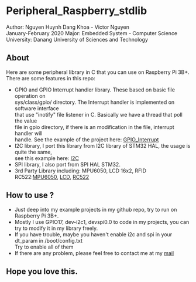 # Peripheral_Raspberry_stdlib
Author: Nguyen Huynh Dang Khoa - Victor Nguyen  
January-February 2020
Major: Embedded System - Computer Science
University: Danang University of Sciences and Technology

## About
Here are some peripheral library in C that you can use on Raspberry Pi 3B+.  
There are some features in this repo:  
- GPIO and GPIO Interrupt handler library. These based on basic file operation on  
  sys/class/gpio/ directory. The Interrupt handler is implemented on software interface  
  that use "inotify" file listener in C. Basically we have a thread that poll the value  
  file in gpio directory, if there is an modification in the file, interrupt handler will  
  handle. See the example of the project here: [GPIO_Interrupt](https://github.com/Winnguyen1511/GPIO_Interrupt)  
- I2C library, I port this library from I2C library of STM32 HAL, the usage is quite the same,  
  see this example here: [I2C](https://github.com/Winnguyen1511/I2C_ADC_MSP430)  
- SPI library, I also port from SPI HAL STM32.  
- 3rd Party Library including: MPU6050, LCD 16x2, RFID RC522:[MPU6050](https://github.com/Winnguyen1511/MPU6050_Linux_Rasp3), [LCD](https://github.com/Winnguyen1511/LCD_RPi), [RC522](https://github.com/Winnguyen1511/testRFID)  

## How to use ?
- Just deep into my example projects in my github repo, try to run on Raspberry Pi 3B+.  
- Mostly I use GPIO17, dev-i2c1, devspi0.0 to code in my projects, you can try to modify it
  in my library freely.  
- If you have trouble, maybe you haven't enable i2c and spi in your dt_param in /boot/config.txt  
  Try to enable all of them  
- If there are any problem, please feel free to contact me at my [mail](khoanguyen1507dn@gmail.com)  

## Hope you love this.

